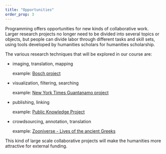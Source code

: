 ```yaml
---
title: "Opportunities"
order_prop: 3
---
```


Programming offers opportunities for new kinds of collaborative work. Larger research projects no longer need to be divided into several topics or objects, but people can divide labor through different tasks and skill sets, using tools developed by humanities scholars for humanities scholarship. 

The various research techniques that will be explored in our course are:

+ imaging, translation, mapping

  example: [Bosch project](http://boschproject.org/) 

+ visualization, filtering, searching

  example: [New York Times Guantanamo project](http://projects.nytimes.com/guantanamo)

+ publishing, linking

  example: [Public Knowledge Project](http://pkp.sfu.ca/about)

+ crowdsourcing, annotation, translation

  example: [Zooniverse - Lives of the ancient Greeks](https://www.zooniverse.org/project/ancientlives)

This kind of large scale collaborative projects will make the humanities more attractive for external funding.

